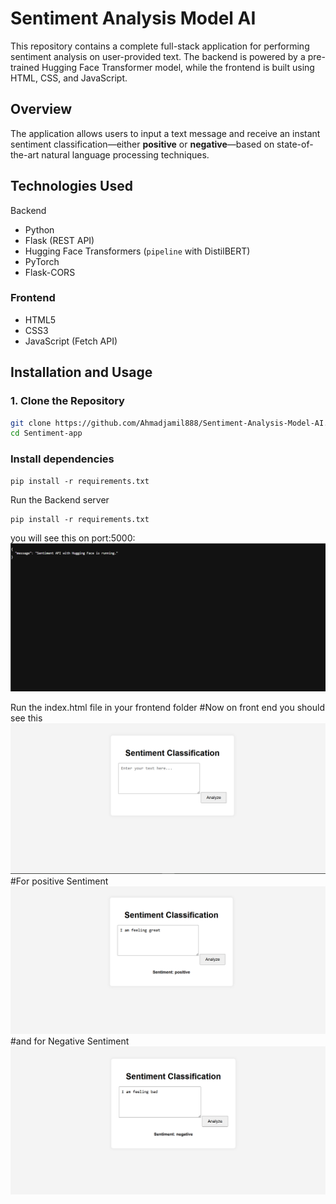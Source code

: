 # Sentiment Analysis Model AI

This repository contains a complete full-stack application for performing sentiment analysis on user-provided text. The backend is powered by a pre-trained Hugging Face Transformer model, while the frontend is built using HTML, CSS, and JavaScript.

## Overview

The application allows users to input a text message and receive an instant sentiment classification—either **positive** or **negative**—based on state-of-the-art natural language processing techniques.

## Technologies Used

 Backend
- Python
- Flask (REST API)
- Hugging Face Transformers (`pipeline` with DistilBERT)
- PyTorch
- Flask-CORS

### Frontend
- HTML5
- CSS3
- JavaScript (Fetch API)


## Installation and Usage

### 1. Clone the Repository

```bash
git clone https://github.com/Ahmadjamil888/Sentiment-Analysis-Model-AI.git
cd Sentiment-app

```
### Install dependencies 
```
pip install -r requirements.txt
```
Run the Backend server
```
pip install -r requirements.txt
```
you will see this on port:5000:
<img src="https://raw.githubusercontent.com/Ahmadjamil888/Sentiment-Analysis-Model-AI/refs/heads/main/Screenshot%202025-06-24%20165212.png">

Run the index.html file in your frontend folder
#Now on front end you should see this
<img src="https://raw.githubusercontent.com/Ahmadjamil888/Sentiment-Analysis-Model-AI/refs/heads/main/Screenshot%202025-06-24%20164442.png">
#For positive Sentiment
<img src="https://raw.githubusercontent.com/Ahmadjamil888/Sentiment-Analysis-Model-AI/refs/heads/main/Screenshot%202025-06-24%20164513.png">
#and for Negative Sentiment
<img src="https://raw.githubusercontent.com/Ahmadjamil888/Sentiment-Analysis-Model-AI/refs/heads/main/Screenshot%202025-06-24%20164531.png">







